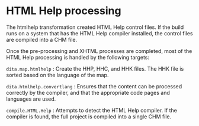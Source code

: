 # HTML Help processing

The htmlhelp transformation created HTML Help control files. If the build runs on a system that has the HTML Help compiler installed, the control files are compiled into a CHM file.

Once the pre-processing and XHTML processes are completed, most of the HTML Help processing is handled by the following targets:

 `dita.map.htmlhelp`
 :   Create the HHP, HHC, and HHK files. The HHK file is sorted based on the language of the map.

  `dita.htmlhelp.convertlang`
 :   Ensures that the content can be processed correctly by the compiler, and that the appropriate code pages and languages are used.

  `compile.HTML.Help`
 :   Attempts to detect the HTML Help compiler. If the compiler is found, the full project is compiled into a single CHM file.

 